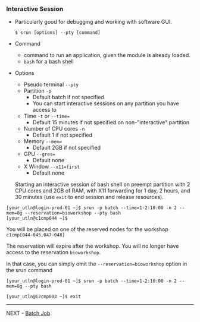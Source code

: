 
### Interactive Session

- Particularly good for debugging and working with software GUI. 

  `$ srun [options] --pty [command]`

- Command 

  - command to run an application, given the module is already loaded.
  - `bash` for a bash shell

- Options

  - Pseudo terminal `--pty`
  - Partition `-p` 
    - Default batch if not specified
    - You can start interactive sessions on any partition you have access to
  - Time `-t` or `--time=`
    - Default 15 minutes if not specified on non-"interactive" partition
  - Number of CPU cores `-n` 
    - Default 1 if not specified
  - Memory `--mem=`
    - Default 2GB if not specified
  - GPU `--gres=`
    - Default none
  - X Window `--x11=first`
    - Default none	

  Starting an interactive session of bash shell on preempt partition with 2 CPU cores and 2GB of RAM, with X11 forwarding for 1 day, 2 hours, and 30 minutes (use `exit` to end session and release resources).

```
[your_utln@login-prod-01 ~]$ srun -p batch --time=1-2:10:00 -n 2 --mem=8g --reservation=bioworkshop --pty bash
[your_utln@c1cmp044 ~]$

```
You will be placed on one of the reserved nodes for the workshop `c1cmp[044-045,047-048]`

The reservation will expire after the workshop. You will no longer have access to the reservation `bioworkshop`. 

In that case, you can simply omit the `--reservation=bioworkshop` option in the srun command

```
[your_utln@login-prod-01 ~]$ srun -p batch --time=1-2:10:00 -n 2 --mem=8g --pty bash

[your_utln@i2cmp003 ~]$ exit

```
---

NEXT - [Batch Job](Batch_Job.md)

